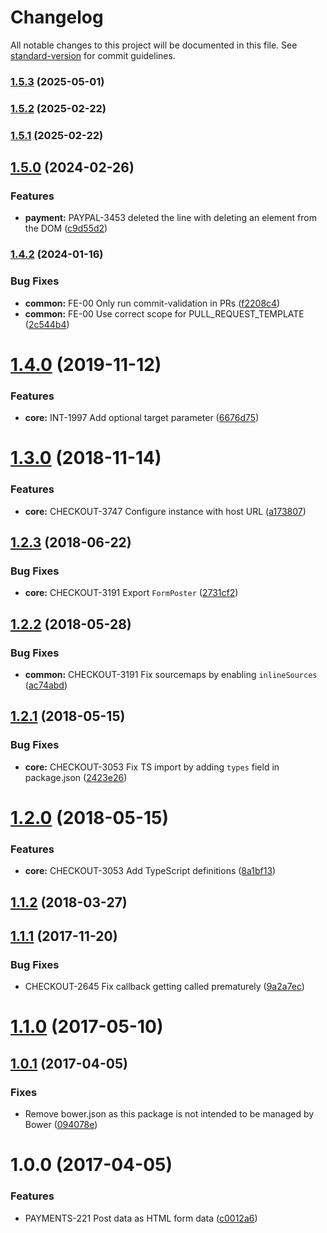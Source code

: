 # Changelog

All notable changes to this project will be documented in this file. See [standard-version](https://github.com/conventional-changelog/standard-version) for commit guidelines.

### [1.5.3](https://github.com/bigcommerce/form-poster-js/compare/1.5.2...1.5.3) (2025-05-01)

### [1.5.2](https://github.com/bigcommerce/form-poster-js/compare/1.5.1...1.5.2) (2025-02-22)

### [1.5.1](https://github.com/bigcommerce/form-poster-js/compare/1.5.0...1.5.1) (2025-02-22)

## [1.5.0](https://github.com/bigcommerce/form-poster-js/compare/1.4.2...1.5.0) (2024-02-26)


### Features

* **payment:** PAYPAL-3453 deleted the line with deleting an element from the DOM ([c9d55d2](https://github.com/bigcommerce/form-poster-js/commit/c9d55d2a1da77bd03bd4d30bab83e83f7707575e))

### [1.4.2](https://github.com/bigcommerce/form-poster-js/compare/1.4.0...1.4.2) (2024-01-16)


### Bug Fixes

* **common:** FE-00 Only run commit-validation in PRs ([f2208c4](https://github.com/bigcommerce/form-poster-js/commit/f2208c402329a1cb64f9f38349de5bc758c7365f))
* **common:** FE-00 Use correct scope for PULL_REQUEST_TEMPLATE ([2c544b4](https://github.com/bigcommerce/form-poster-js/commit/2c544b4f2a0828529848c6c38b3429d629a29758))

<a name="1.4.0"></a>
# [1.4.0](https://github.com/bigcommerce/form-poster-js/compare/1.3.0...1.4.0) (2019-11-12)


### Features

* **core:** INT-1997 Add optional target parameter ([6676d75](https://github.com/bigcommerce/form-poster-js/commit/6676d75))



<a name="1.3.0"></a>
# [1.3.0](https://github.com/bigcommerce/form-poster-js/compare/1.2.3...1.3.0) (2018-11-14)


### Features

* **core:** CHECKOUT-3747 Configure instance with host URL ([a173807](https://github.com/bigcommerce/form-poster-js/commit/a173807))



<a name="1.2.3"></a>
## [1.2.3](https://github.com/bigcommerce/form-poster-js/compare/1.2.2...1.2.3) (2018-06-22)


### Bug Fixes

* **core:** CHECKOUT-3191 Export `FormPoster` ([2731cf2](https://github.com/bigcommerce/form-poster-js/commit/2731cf2))



<a name="1.2.2"></a>
## [1.2.2](https://github.com/bigcommerce/form-poster-js/compare/1.2.1...1.2.2) (2018-05-28)


### Bug Fixes

* **common:** CHECKOUT-3191 Fix sourcemaps by enabling `inlineSources` ([ac74abd](https://github.com/bigcommerce/form-poster-js/commit/ac74abd))



<a name="1.2.1"></a>
## [1.2.1](https://github.com/bigcommerce/form-poster-js/compare/1.2.0...1.2.1) (2018-05-15)


### Bug Fixes

* **core:** CHECKOUT-3053 Fix TS import by adding `types` field in package.json ([2423e26](https://github.com/bigcommerce/form-poster-js/commit/2423e26))



<a name="1.2.0"></a>
# [1.2.0](https://github.com/bigcommerce/form-poster-js/compare/1.1.2...1.2.0) (2018-05-15)


### Features

* **core:** CHECKOUT-3053 Add TypeScript definitions ([8a1bf13](https://github.com/bigcommerce/form-poster-js/commit/8a1bf13))



<a name="1.1.2"></a>
## [1.1.2](https://github.com/bigcommerce/form-poster-js/compare/1.1.1...1.1.2) (2018-03-27)



<a name="1.1.1"></a>
## [1.1.1](https://github.com/bigcommerce-labs/form-poster-js/compare/1.1.0...1.1.1) (2017-11-20)


### Bug Fixes

* CHECKOUT-2645 Fix callback getting called prematurely ([9a2a7ec](https://github.com/bigcommerce-labs/form-poster-js/commit/9a2a7ec))



<a name="1.1.0"></a>
# [1.1.0](https://github.com/bigcommerce-labs/form-poster-js/compare/1.0.1...1.1.0) (2017-05-10)



<a name="1.0.1"></a>
## [1.0.1](https://github.com/bigcommerce-labs/form-poster-js/compare/1.0.0...1.0.1) (2017-04-05)


### Fixes

* Remove bower.json as this package is not intended to be managed by Bower ([094078e](https://github.com/bigcommerce-labs/form-poster-js/commit/094078e))



<a name="1.0.0"></a>
# 1.0.0 (2017-04-05)


### Features

* PAYMENTS-221 Post data as HTML form data ([c0012a6](https://github.com/bigcommerce-labs/form-poster-js/commit/c0012a6))
